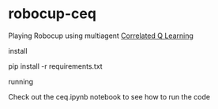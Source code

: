 # robocup-ceq

Playing Robocup using multiagent [Correlated Q Learning](https://www2.cs.duke.edu/courses/spring07/cps296.3/correlated_q.pdf)

install

pip install -r requirements.txt

running

Check out the ceq.ipynb notebook to see how to run the code
